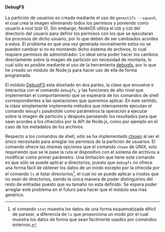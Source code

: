 #### DebugFS

La partición de usuarios es creada mediante el uso de `genext2fs --squash`, el
cual crea la imagen eliminando todos los permisos y poniendo como usuario a
*root* (`UID` 0). Sin embargo, NodeOS utiliza el `UID` y `GID` del directorio
del usuario para definir los permisos con los que se ejecutaran los procesos de
dicho usuario, por lo que deben de ser cambiados acordes a estos. El problema es
que una vez generada normalmente estos no se pueden cambiar si no es montando
dicho sistema de archivos, lo cual requiere permisos de administrador. Lo ideal
seria poder hacer los cambios directamente sobre la imagen de partición sin
necesidad de montarla, lo cual sólo es posible mediante el uso de la herramienta
[debugfs](http://linux.die.net/man/8/debugfs), por lo que he creado un módulo de
Node.js para hacer uso de ella de forma programada.

El módulo [DebugFS](https://github.com/piranna/DebugFS) esta diseñado en dos
partes, la clase que envuelve e interactúa con el comando `debugfs`, y las
funciones de alto nivel que implementan el comportamiento que se esperaría de
los comandos de shell correspondientes a las operaciones que queremos aplicar.
En este sentido, la clase simplemente implementa métodos que internamente
ejecutan el comando `debugfs` pasándole como parámetros la operación a ejecutar
sobre la imagen de partición y después parseando los resultados para que sean
acordes a los ofrecidos por la API de Node.js, como por ejemplo en el caso de
los metadatos de los archivos.

Respecto a los comandos de shell, sólo se ha implementado
[chown](http://linux.die.net/man/1/chown) al ser el único necesitado para
arreglar los permisos de la partición de usuarios. El comando ofrece las mismas
opciones que el comando `chown` de UNIX, solo requiriendo que se le pase la ruta
al dispositivo con el sistema de archivos a modificar como primer parámetro. Una
limitación que tiene este comando es que sólo se puede aplicar a directorios,
puesto que `debugfs` no ofrece una forma fácil de obtener los datos de un inodo
excepto por la ofrecida por el comando `ls` al listar directorios[^1], el cual
no se puede aplicar a inodos que no sean de directorios, siendo la única manera
de poder distinguirlos del resto de entradas puesto que su tamaño no esta
definido. Se espera poder arreglar este problema en el futuro para hacer que el
módulo sea mas genérico.


[^1]: el comando `stat` muestra los datos de una forma esquematizada difícil de parsear, a diferencia de `ls` que proporciona un modo por el cual muestra los datos de forma que sean fácilmente usados por comandos externos.
